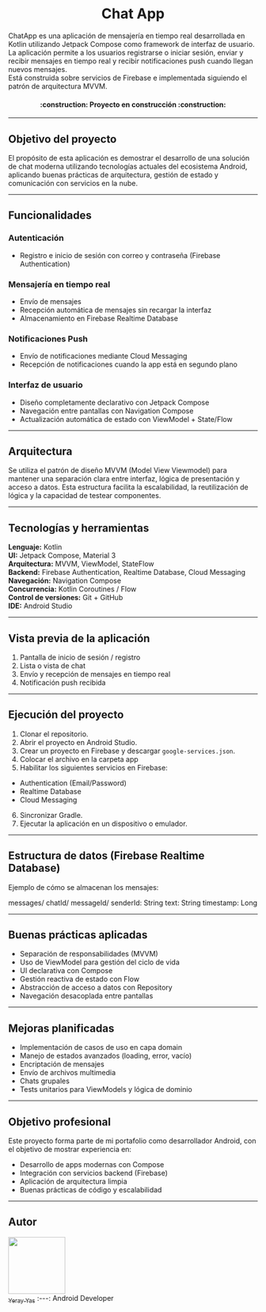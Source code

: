 <h1 align="center"> Chat App </h1>

ChatApp es una aplicación de mensajería en tiempo real desarrollada en Kotlin utilizando Jetpack Compose como framework de interfaz de usuario.  
La aplicación permite a los usuarios registrarse o iniciar sesión, enviar y recibir mensajes en tiempo real y recibir notificaciones push cuando llegan nuevos mensajes.  
Está construida sobre servicios de Firebase e implementada siguiendo el patrón de arquitectura MVVM.

<h4 align="center">
:construction: Proyecto en construcción :construction:
</h4>

---

## Objetivo del proyecto

El propósito de esta aplicación es demostrar el desarrollo de una solución de chat moderna utilizando tecnologías actuales del ecosistema Android, aplicando buenas prácticas de arquitectura, gestión de estado y comunicación con servicios en la nube.

---

## Funcionalidades

### Autenticación
- Registro e inicio de sesión con correo y contraseña (Firebase Authentication)

### Mensajería en tiempo real
- Envío de mensajes
- Recepción automática de mensajes sin recargar la interfaz
- Almacenamiento en Firebase Realtime Database

### Notificaciones Push
- Envío de notificaciones mediante Cloud Messaging
- Recepción de notificaciones cuando la app está en segundo plano

### Interfaz de usuario
- Diseño completamente declarativo con Jetpack Compose
- Navegación entre pantallas con Navigation Compose
- Actualización automática de estado con ViewModel + State/Flow

---

## Arquitectura

Se utiliza el patrón de diseño MVVM (Model View Viewmodel) para mantener una separación clara entre interfaz, lógica de presentación y acceso a datos.
Esta estructura facilita la escalabilidad, la reutilización de lógica y la capacidad de testear componentes.

---

## Tecnologías y herramientas

**Lenguaje:** Kotlin  
**UI:** Jetpack Compose, Material 3  
**Arquitectura:** MVVM, ViewModel, StateFlow  
**Backend:** Firebase Authentication, Realtime Database, Cloud Messaging  
**Navegación:** Navigation Compose  
**Concurrencia:** Kotlin Coroutines / Flow  
**Control de versiones:** Git + GitHub  
**IDE:** Android Studio

---

## Vista previa de la aplicación



1. Pantalla de inicio de sesión / registro  
2. Lista o vista de chat  
3. Envío y recepción de mensajes en tiempo real  
4. Notificación push recibida



---

## Ejecución del proyecto

1. Clonar el repositorio.
2. Abrir el proyecto en Android Studio.
3. Crear un proyecto en Firebase y descargar `google-services.json`.
4. Colocar el archivo en la carpeta app
5. Habilitar los siguientes servicios en Firebase:
  - Authentication (Email/Password)
  - Realtime Database
  - Cloud Messaging
6. Sincronizar Gradle.
7. Ejecutar la aplicación en un dispositivo o emulador.

---

## Estructura de datos (Firebase Realtime Database)

Ejemplo de cómo se almacenan los mensajes:

messages/
chatId/
messageId/
senderId: String
text: String
timestamp: Long


---

## Buenas prácticas aplicadas

- Separación de responsabilidades (MVVM)
- Uso de ViewModel para gestión del ciclo de vida
- UI declarativa con Compose
- Gestión reactiva de estado con Flow
- Abstracción de acceso a datos con Repository
- Navegación desacoplada entre pantallas

---

## Mejoras planificadas

- Implementación de casos de uso en capa domain
- Manejo de estados avanzados (loading, error, vacío)
- Encriptación de mensajes
- Envío de archivos multimedia
- Chats grupales
- Tests unitarios para ViewModels y lógica de dominio

---

## Objetivo profesional

Este proyecto forma parte de mi portafolio como desarrollador Android, con el objetivo de mostrar experiencia en:
- Desarrollo de apps modernas con Compose
- Integración con servicios backend (Firebase)
- Aplicación de arquitectura limpia
- Buenas prácticas de código y escalabilidad

---

## Autor

[<img src="https://avatars.githubusercontent.com/u/84556441?s=400&u=9c2e1e6d95d361a45bb3fda23ebdf5b403e754ee&v=4" width=115><br><sub>Yeray Yas</sub>](https://github.com/yeray-yas)
:---:
Android Developer  



